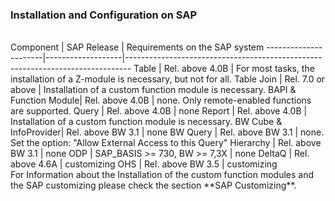 ### Installation and Configuration on SAP
<br/>
Component             | SAP Release       | Requirements on the SAP system                                                
----------------------|-------------------|-------------------------------------------------------------------------------
Table                 | Rel. above 4.0B   | For most tasks, the installation of a Z-module is necessary, but not for all. 
Table Join            | Rel. 7.0 or above | Installation of a custom function module is necessary.                        
BAPI & Function Module| Rel. above 4.0B   | none. Only remote-enabled functions are supported.                            
Query                 | Rel. above 4.0B   | none                                                                          
Report                | Rel. above 4.0B   | Installation of a custom function module is necessary.                        
BW Cube & InfoProvider| Rel. above BW 3.1 | none                                                                          
BW Query              | Rel. above BW 3.1 | none. Set the option: "Allow External Access to this Query"                   
Hierarchy             | Rel. above BW 3.1 | none                                                                          
ODP                   | SAP_BASIS >= 730, BW >= 7,3X   | none                                                             
DeltaQ                | Rel. above 4.6A   | customizing                                                                   
OHS                   | Rel. above BW 3.5 | customizing                                                                   
<br/>
For Information about the Installation of the custom function modules and the SAP customizing please check the section **SAP Customizing**.
